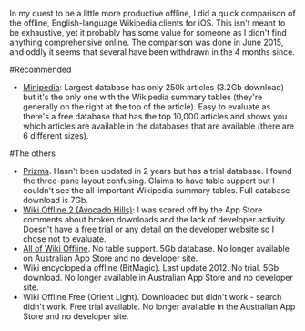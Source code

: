<!--
.. title: Wikipedia Offline Clients for iOS
.. slug: wikipedia-offline-clients-for-ios
.. date: 2015/10/14 17:38:34
.. tags: 
.. spellcheck_exceptions: online,Minipedia,Prizma,Wiki,Wikipedia,BitMagic,Gb,iOS
.. is_orphan: False
.. link:
.. description:
-->

In my quest to be a little more productive offline, I did a quick comparison of the offline, English-language Wikipedia clients for iOS. This isn't meant to be exhaustive, yet it probably has some value for someone as I didn't find anything comprehensive online. The comparison was done in June 2015, and oddly it seems that several have been withdrawn in the 4 months since.

#Recommended
* [Minipedia](http://minipedia.mobi/): Largest database has only 250k articles (3.2Gb download) but it's the only one with the Wikipedia summary tables (they're generally on the right at the top of the article). Easy to evaluate as there's a free database that has the top 10,000 articles and shows you which articles are available in the databases that are available (there are 6 different sizes).

#The others
* [Prizma](http://prizma.io/index.html). Hasn't been updated in 2 years but has a trial database. I found the three-pane layout confusing. Claims to have table support but I couldn't see the all-important Wikipedia summary tables. Full database download is 7Gb.
* [Wiki Offline 2 (Avocado Hills)](https://itunes.apple.com/us/app/wiki-offline-2-take-wikipedia/id755921884?mt=8): I was scared off by the App Store comments about broken downloads and the lack of developer activity. Doesn't have a free trial or any detail on the developer website so I chose not to evaluate.
* [All of Wiki Offline](http://www.brilliantish.com/allofwiki/). No table support.  5Gb database. No longer available on Australian App Store and no developer site.
* Wiki encyclopedia offline (BitMagic). Last update 2012. No trial. 5Gb download. No longer available in Australian App Store and no developer site.
* Wiki Offline Free (Orient Light). Downloaded but didn't work - search didn't work. Free trial available. No longer available in the Australian App Store and no developer site.
